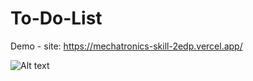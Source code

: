 # To-Do-List

Demo - site: https://mechatronics-skill-2edp.vercel.app/

![Alt text](images/logo.png)

